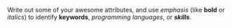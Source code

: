Write out some of your awesome attributes, 
and use *emphasis* (like __bold__ or *italics*) to identify **keywords**, _programming languages_, or _**skills**_. 
